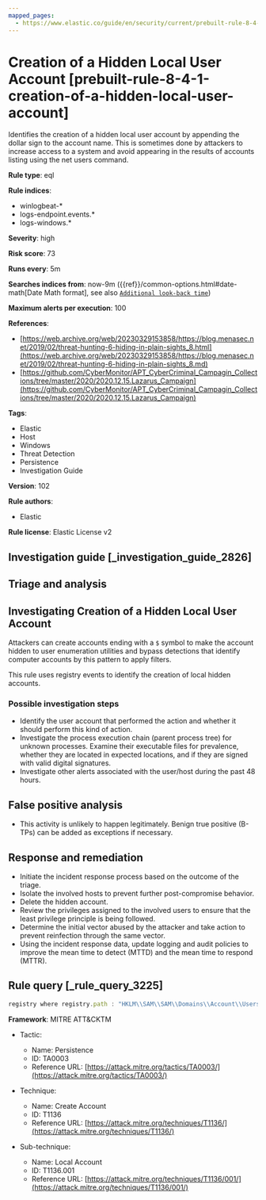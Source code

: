 ```yaml
---
mapped_pages:
  - https://www.elastic.co/guide/en/security/current/prebuilt-rule-8-4-1-creation-of-a-hidden-local-user-account.html
---
```


# Creation of a Hidden Local User Account [prebuilt-rule-8-4-1-creation-of-a-hidden-local-user-account]

Identifies the creation of a hidden local user account by appending the dollar sign to the account name. This is sometimes done by attackers to increase access to a system and avoid appearing in the results of accounts listing using the net users command.

**Rule type**: eql

**Rule indices**:

* winlogbeat-*
* logs-endpoint.events.*
* logs-windows.*

**Severity**: high

**Risk score**: 73

**Runs every**: 5m

**Searches indices from**: now-9m ({{ref}}/common-options.html#date-math[Date Math format], see also [`Additional look-back time`](docs-content://solutions/security/detect-and-alert/create-detection-rule.md#rule-schedule))

**Maximum alerts per execution**: 100

**References**:

* [https://web.archive.org/web/20230329153858/https://blog.menasec.net/2019/02/threat-hunting-6-hiding-in-plain-sights_8.html](https://web.archive.org/web/20230329153858/https://blog.menasec.net/2019/02/threat-hunting-6-hiding-in-plain-sights_8.md)
* [https://github.com/CyberMonitor/APT_CyberCriminal_Campagin_Collections/tree/master/2020/2020.12.15.Lazarus_Campaign](https://github.com/CyberMonitor/APT_CyberCriminal_Campagin_Collections/tree/master/2020/2020.12.15.Lazarus_Campaign)

**Tags**:

* Elastic
* Host
* Windows
* Threat Detection
* Persistence
* Investigation Guide

**Version**: 102

**Rule authors**:

* Elastic

**Rule license**: Elastic License v2

## Investigation guide [_investigation_guide_2826]

## Triage and analysis

## Investigating Creation of a Hidden Local User Account

Attackers can create accounts ending with a `$` symbol to make the account hidden to user enumeration utilities and
bypass detections that identify computer accounts by this pattern to apply filters.

This rule uses registry events to identify the creation of local hidden accounts.

### Possible investigation steps

- Identify the user account that performed the action and whether it should perform this kind of action.
- Investigate the process execution chain (parent process tree) for unknown processes. Examine their executable files for
prevalence, whether they are located in expected locations, and if they are signed with valid digital signatures.
- Investigate other alerts associated with the user/host during the past 48 hours.

## False positive analysis

- This activity is unlikely to happen legitimately. Benign true positive (B-TPs) can be added as exceptions if necessary.

## Response and remediation

- Initiate the incident response process based on the outcome of the triage.
- Isolate the involved hosts to prevent further post-compromise behavior.
- Delete the hidden account.
- Review the privileges assigned to the involved users to ensure that the least privilege principle is being followed.
- Determine the initial vector abused by the attacker and take action to prevent reinfection through the same vector.
- Using the incident response data, update logging and audit policies to improve the mean time to detect (MTTD) and the
mean time to respond (MTTR).

## Rule query [_rule_query_3225]

```js
registry where registry.path : "HKLM\\SAM\\SAM\\Domains\\Account\\Users\\Names\\*$\\"
```

**Framework**: MITRE ATT&CKTM

* Tactic:

    * Name: Persistence
    * ID: TA0003
    * Reference URL: [https://attack.mitre.org/tactics/TA0003/](https://attack.mitre.org/tactics/TA0003/)

* Technique:

    * Name: Create Account
    * ID: T1136
    * Reference URL: [https://attack.mitre.org/techniques/T1136/](https://attack.mitre.org/techniques/T1136/)

* Sub-technique:

    * Name: Local Account
    * ID: T1136.001
    * Reference URL: [https://attack.mitre.org/techniques/T1136/001/](https://attack.mitre.org/techniques/T1136/001/)



